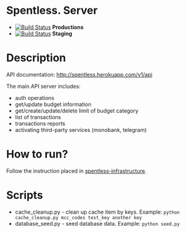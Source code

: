# Spentless. Server
* [![Build Status](https://travis-ci.com/SpentlessInc/spentless-server.svg?branch=master)](https://travis-ci.com/SpentlessInc/spentless-server) **Productions**
* [![Build Status](https://travis-ci.com/SpentlessInc/spentless-server.svg?branch=staging)](https://travis-ci.com/SpentlessInc/spentless-server) **Staging**

# Description
API documentation: http://spentless.herokuapp.com/v1/api


The main API server includes:
* auth operations
* get/update budget information
* get/create/update/delete limit of budget category
* list of transactions
* transactions reports
* activating third-party services (monobank, telegram)

# How to run?
Follow the instruction placed in [spentless-infrastructure](https://github.com/SpentlessInc/spentless-infrastructure).

# Scripts
* cache_cleanup.py - clean up cache item by keys. Example: `python cache_cleanup.py mcc_codes test_key another key`
* database_seed.py - seed database data. Example: `python seed.py`
